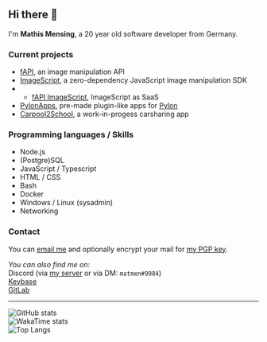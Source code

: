 ## Hi there 👋

I'm **Mathis Mensing**, a 20 year old software developer from Germany.

### Current projects
* [fAPI](https://fapi.dreadful.tech), an image manipulation API
* [ImageScript](https://github.com/matmen/ImageScript), a zero-dependency JavaScript image manipulation SDK
* * [fAPI ImageScript](https://imagescript.dreadful.tech), ImageScript as SaaS
* [PylonApps](https://github.com/PylonApps), pre-made plugin-like apps for [Pylon](https://pylon.bot)
* [Carpool2School](https://github.com/carpool2school), a work-in-progess carsharing app

### Programming languages / Skills
* Node.js
* (Postgre)SQL
* JavaScript / Typescript
* HTML / CSS
* Bash
* Docker
* Windows / Linux (sysadmin)
* Networking

### Contact
You can [email me](mailto:matmen@dreadful.tech) and optionally encrypt your mail for [my PGP key](https://keybase.io/matmende/pgp_keys.asc).  

_You can also find me on:_  
Discord (via [my server](https://discord.gg/8hPrwAH) or via DM: `matmen#9984`)  
[Keybase](https://keybase.io/matmende)  
[GitLab](https://gitlab.com/matmen)

---

![GitHub stats](https://github-readme-stats.vercel.app/api?username=matmen&show_icons=true&title_color=fff&icon_color=79ff97&text_color=9f9f9f&bg_color=151515&count_private=true)  
![WakaTime stats](https://github-readme-stats.vercel.app/api/wakatime?username=matmen&title_color=fff&icon_color=79ff97&text_color=9f9f9f&bg_color=151515)  
![Top Langs](https://github-readme-stats.vercel.app/api/top-langs/?username=matmen&layout=compact&title_color=fff&icon_color=79ff97&text_color=9f9f9f&bg_color=151515)
